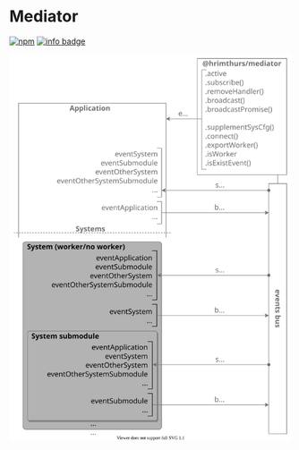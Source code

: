 # Mediator

[![npm](https://img.shields.io/npm/v/@hrimthurs/mediator.svg)](https://npmjs.com/@hrimthurs/mediator)
[![info badge](https://img.shields.io/npm/dt/@hrimthurs/mediator.svg)](https://npm-stat.com/charts.html?package=@hrimthurs/mediator)

![Image](./Mediator.drawio.svg "icon")